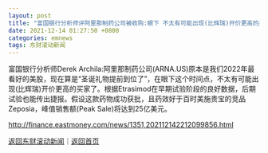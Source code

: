 ```yaml
---
layout: post
title: "富国银行分析师评阿里那制药公司被收购:眼下 不太有可能出现(比辉瑞)开价更高的买家"
date: 2021-12-14 01:27:50 +0800
categories: emnews
tags: 东财滚动新闻
---
```


富国银行分析师Derek Archila:阿里那制药公司(ARNA.US)原本是我们2022年最看好的美股，现在算是“圣诞礼物提前到位了”，在眼下这个时间点，不太有可能出现(比辉瑞)开价更高的买家了。根据Etrasimod在早期试验阶段的良好数据，后期试验也能传出捷报。假设这款药物成功获批，且药效好于百时美施贵宝的竞品Zeposia，峰值销售额(Peak Sale)将达到25亿美元。

<http://finance.eastmoney.com/news/1351,202112142212099856.html>

[返回东财滚动新闻](//finews.withounder.com/emnews/)｜[返回首页](//finews.withounder.com/)